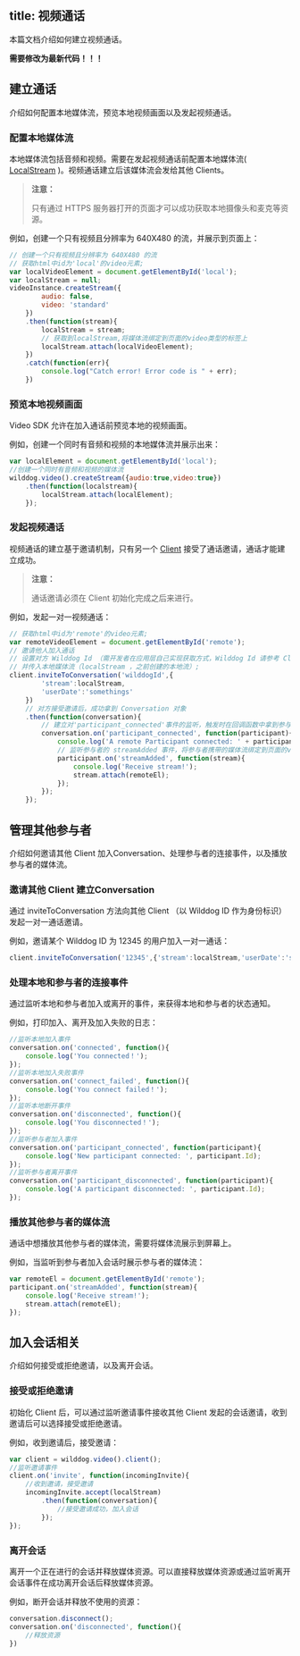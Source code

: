 title: 视频通话
---

本篇文档介绍如何建立视频通话。

**需要修改为最新代码！！！**

## 建立通话

介绍如何配置本地媒体流，预览本地视频画面以及发起视频通话。

### 配置本地媒体流

本地媒体流包括音频和视频。需要在发起视频通话前配置本地媒体流( [LocalStream](/api/video/web/localStream.html) )。视频通话建立后该媒体流会发给其他 Clients。

<blockquote class="warning">
  <p><strong>注意：</strong></p>
  只有通过 HTTPS 服务器打开的页面才可以成功获取本地摄像头和麦克等资源。
</blockquote>

例如，创建一个只有视频且分辨率为 640X480 的流，并展示到页面上：

```javascript
// 创建一个只有视频且分辨率为 640X480 的流
// 获取html中id为'local'的video元素;
var localVideoElement = document.getElementById('local');
var localStream = null;
videoInstance.createStream({
        audio: false,
        video: 'standard'
    })
    .then(function(stream){
        localStream = stream;
        // 获取到localStream,将媒体流绑定到页面的video类型的标签上
        localStream.attach(localVideoElement);
    })
    .catch(function(err){
        console.log("Catch error! Error code is " + err);
    })
```
### 预览本地视频画面

Video SDK 允许在加入通话前预览本地的视频画面。

例如，创建一个同时有音频和视频的本地媒体流并展示出来：

```javascript
var localElement = document.getElementById('local');
//创建一个同时有音频和视频的媒体流
wilddog.video().createStream({audio:true,video:true})
    .then(function(localstream){
        localStream.attach(localElement);
    });
```

### 发起视频通话

视频通话的建立基于邀请机制，只有另一个 [Client](/api/video/web/wilddogVideoClient.html) 接受了通话邀请，通话才能建立成功。

<blockquote class="warning">
  <p><strong>注意：</strong></p>
  通话邀请必须在 Client 初始化完成之后来进行。
</blockquote>

例如，发起一对一视频通话：

```javascript
// 获取html中id为'remote'的video元素;
var remoteVideoElement = document.getElementById('remote');
// 邀请他人加入通话
// 设置对方 Wilddog Id （需开发者在应用层自己实现获取方式，Wilddog Id 请参考 ClientInviteConstraints）;
// 并传入本地媒体流（localStream ，之前创建的本地流）;
client.inviteToConversation('wilddogId',{
        'stream':localStream,
        'userDate':'somethings'
    })
    // 对方接受邀请后，成功拿到 Conversation 对象
    .then(function(conversation){
        // 建立对'participant_connected'事件的监听，触发时在回调函数中拿到参与者(Participant对象)
        conversation.on('participant_connected', function(participant){
            console.log('A remote Participant connected: ' + participant.participantId);
            // 监听参与者的 streamAdded 事件，将参与者携带的媒体流绑定到页面的video类型的标签上
            participant.on('streamAdded', function(stream){
                console.log('Receive stream!');
                stream.attach(remoteEl);
            });
        });
    });
```

## 管理其他参与者

介绍如何邀请其他 Client 加入Conversation、处理参与者的连接事件，以及播放参与者的媒体流。

### 邀请其他 Client 建立Conversation

通过 inviteToConversation 方法向其他 Client （以 Wilddog ID 作为身份标识）发起一对一通话邀请。

例如，邀请某个 Wilddog ID 为 12345 的用户加入一对一通话：

```javascript
client.inviteToConversation('12345',{'stream':localStream,'userDate':'somethings'});
```

### 处理本地和参与者的连接事件

通过监听本地和参与者加入或离开的事件，来获得本地和参与者的状态通知。

例如，打印加入、离开及加入失败的日志：

```javascript
//监听本地加入事件
conversation.on('connected', function(){
    console.log('You connected！');
});
//监听本地加入失败事件
conversation.on('connect_failed', function(){
    console.log('You connect failed！');
});
//监听本地断开事件
conversation.on('disconnected', function(){
    console.log('You disconnected！');
});
//监听参与者加入事件
conversation.on('participant_connected', function(participant){
    console.log('New participant connected: ', participant.Id);
});
//监听参与者离开事件
conversation.on('participant_disconnected', function(participant){
    console.log('A participant disconnected: ', participant.Id);
});
```

### 播放其他参与者的媒体流

通话中想播放其他参与者的媒体流，需要将媒体流展示到屏幕上。

例如，当监听到参与者加入会话时展示参与者的媒体流：

```javascript
var remoteEl = document.getElementById('remote');
participant.on('streamAdded', function(stream){
    console.log('Receive stream!');
    stream.attach(remoteEl);
});
```

## 加入会话相关

介绍如何接受或拒绝邀请，以及离开会话。

### 接受或拒绝邀请

初始化 Client 后，可以通过监听邀请事件接收其他 Client 发起的会话邀请，收到邀请后可以选择接受或拒绝邀请。

例如，收到邀请后，接受邀请：

```javascript
var client = wilddog.video().client();
//监听邀请事件
client.on('invite', function(incomingInvite){
    //收到邀请，接受邀请
    incomingInvite.accept(localStream)
        .then(function(conversation){
            //接受邀请成功，加入会话
        });
});
```

### 离开会话

离开一个正在进行的会话并释放媒体资源。可以直接释放媒体资源或通过监听离开会话事件在成功离开会话后释放媒体资源。

例如，断开会话并释放不使用的资源：

```javascript
conversation.disconnect();
conversation.on('disconnected', function(){
    //释放资源
})
```

